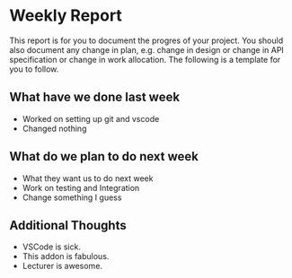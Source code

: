 # Weekly Report

This report is for you to document the progres of your project. You should also document any change in plan, e.g. change in design or change in API specification or change in work allocation. The following is a template for you to follow.

## What have we done last week

-   Worked on setting up git and vscode
-   Changed nothing

## What do we plan to do next week

-   What they want us to do next week
-   Work on testing and Integration
-   Change something I guess

## Additional Thoughts

-   VSCode is sick.
-   This addon is fabulous.
-   Lecturer is awesome.
